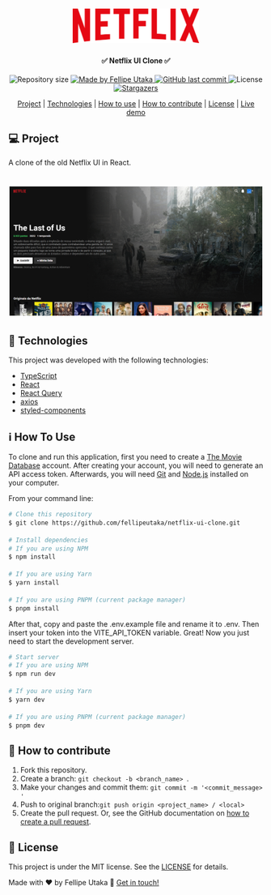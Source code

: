 <h1 align="center">
  <img
    alt="Netflix logo"
    src=".github/netflix.svg"
    width="250px"
  />
</h1>

<h4 align="center">✅ Netflix UI Clone ✅</h4>
<p align="center">
  <img
    alt="Repository size"
    src="https://img.shields.io/github/repo-size/fellipeutaka/netflix-ui-clone"
  />
  <a href="https://www.linkedin.com/in/fellipeutaka/">
    <img
      alt="Made by Fellipe Utaka"
      src="https://img.shields.io/badge/made%20by-Fellipe%20Utaka-%2304D361"
    />
  </a>
  <a href="https://github.com/fellipeutaka/netflix-ui-clone/commits/main">
    <img
      alt="GitHub last commit"
      src="https://img.shields.io/github/last-commit/fellipeutaka/netflix-ui-clone"
    />
  </a>
  <img
    alt="License"
    src="https://img.shields.io/badge/license-MIT-brightgreen"
  />
  <a href="https://github.com/fellipeutaka/netflix-ui-clone/stargazers">
    <img
      alt="Stargazers"
      src="https://img.shields.io/github/stars/fellipeutaka/netflix-ui-clone?style=social"
    />
  </a>
</p>

<p align="center">
  <a href="#-project">Project</a> |
  <a href="#-technologies">Technologies</a> |
  <a href="#ℹ%EF%B8%8F-how-to-use">How to use</a> |
  <a href="#-how-to-contribute">How to contribute</a> |
  <a href="#-license">License</a> |
  <a href="https://netflix-clone-fellipeutaka.vercel.app/">Live demo</a>
</p>

## 💻 Project

A clone of the old Netflix UI in React.

<h1 align="center">
  <img alt="Preview" src=".github/preview.png" width="500px" />
</h1>

## 🚀 Technologies

This project was developed with the following technologies:

- [TypeScript][ts]
- [React][react]
- [React Query][react-query]
- [axios][axios]
- [styled-components][styled-components]

## ℹ️ How To Use

To clone and run this application, first you need to create a [The Movie Database](https://www.themoviedb.org/) account. After creating your account, you will need to generate an API access token. Afterwards, you will need [Git][git] and [Node.js][node] installed on your computer.

From your command line:

```bash
# Clone this repository
$ git clone https://github.com/fellipeutaka/netflix-ui-clone.git

# Install dependencies
# If you are using NPM
$ npm install

# If you are using Yarn
$ yarn install

# If you are using PNPM (current package manager)
$ pnpm install
```

After that, copy and paste the .env.example file and rename it to .env.
Then insert your token into the VITE_API_TOKEN variable. Great! Now you just need to start the development server.

```bash
# Start server
# If you are using NPM
$ npm run dev

# If you are using Yarn
$ yarn dev

# If you are using PNPM (current package manager)
$ pnpm dev
```

## 🤔 How to contribute

1. Fork this repository.
2. Create a branch: `git checkout -b <branch_name> `.
3. Make your changes and commit them: `git commit -m '<commit_message> '`
4. Push to original branch:`git push origin <project_name> / <local>`
5. Create the pull request. Or, see the GitHub documentation on [how to create a pull request][pr].

## 📝 License

This project is under the MIT license. See the [LICENSE](https://github.com/fellipeutaka/netflix-ui-clone/blob/main/LICENSE.md) for details.

Made with ♥ by Fellipe Utaka 👋 [Get in touch!](https://www.linkedin.com/in/fellipeutaka/)

[pr]: https://help.github.com/en/github/collaborating-with-issues-and-pull-requests/creating-a-pull-request
[git]: https://git-scm.com
[node]: https://nodejs.org/
[ts]: https://www.typescriptlang.org/
[react]: https://reactjs.org
[react-query]: https://tanstack.com/query/latest
[axios]: https://axios-http.com/
[styled-components]: https://styled-components.com/
